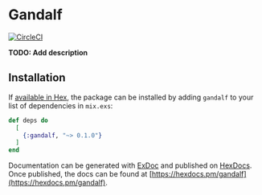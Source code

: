 # Gandalf

[![CircleCI](https://circleci.com/gh/pragmaticivan/gandalf.svg?style=svg)](https://circleci.com/gh/pragmaticivan/gandalf)

**TODO: Add description**

## Installation

If [available in Hex](https://hex.pm/docs/publish), the package can be installed
by adding `gandalf` to your list of dependencies in `mix.exs`:

```elixir
def deps do
  [
    {:gandalf, "~> 0.1.0"}
  ]
end
```

Documentation can be generated with [ExDoc](https://github.com/elixir-lang/ex_doc)
and published on [HexDocs](https://hexdocs.pm). Once published, the docs can
be found at [https://hexdocs.pm/gandalf](https://hexdocs.pm/gandalf).

